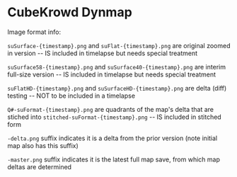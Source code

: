 # CubeKrowd Dynmap

Image format info:

`suSurface-{timestamp}.png` and `suFlat-{timestamp}.png` are original zoomed in version -- IS included in timelapse but needs special treatment

`suSurface58-{timestamp}.png` and `suSurface40-{timestamp}.png` are interim full-size version  -- IS included in timelapse but needs special treatment

`suFlatHD-{timestamp}.png` and `suSurfaceHD-{timestamp}.png` are delta (diff) testing -- NOT to be included in a timelapse

`Q#-suFormat-{timestamp}.png` are quadrants of the map's delta that are stiched into `stitched-suFormat-{timestamp}.png` -- IS included in stitched form

`-delta.png` suffix indicates it is a delta from the prior version (note initial map also has this suffix)

`-master.png` suffix indicates it is the latest full map save, from which map deltas are determined
